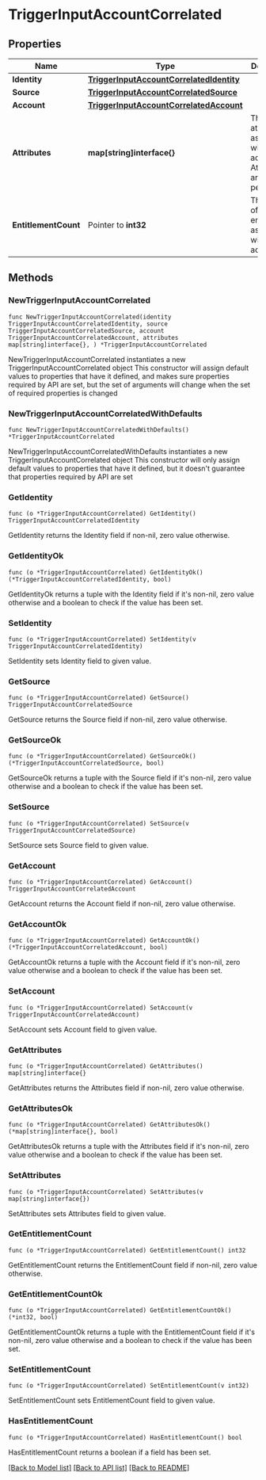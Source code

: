 # TriggerInputAccountCorrelated

## Properties

Name | Type | Description | Notes
------------ | ------------- | ------------- | -------------
**Identity** | [**TriggerInputAccountCorrelatedIdentity**](TriggerInputAccountCorrelatedIdentity.md) |  | 
**Source** | [**TriggerInputAccountCorrelatedSource**](TriggerInputAccountCorrelatedSource.md) |  | 
**Account** | [**TriggerInputAccountCorrelatedAccount**](TriggerInputAccountCorrelatedAccount.md) |  | 
**Attributes** | **map[string]interface{}** | The attributes associated with the account.  Attributes are unique per source. | 
**EntitlementCount** | Pointer to **int32** | The number of entitlements associated with this account. | [optional] 

## Methods

### NewTriggerInputAccountCorrelated

`func NewTriggerInputAccountCorrelated(identity TriggerInputAccountCorrelatedIdentity, source TriggerInputAccountCorrelatedSource, account TriggerInputAccountCorrelatedAccount, attributes map[string]interface{}, ) *TriggerInputAccountCorrelated`

NewTriggerInputAccountCorrelated instantiates a new TriggerInputAccountCorrelated object
This constructor will assign default values to properties that have it defined,
and makes sure properties required by API are set, but the set of arguments
will change when the set of required properties is changed

### NewTriggerInputAccountCorrelatedWithDefaults

`func NewTriggerInputAccountCorrelatedWithDefaults() *TriggerInputAccountCorrelated`

NewTriggerInputAccountCorrelatedWithDefaults instantiates a new TriggerInputAccountCorrelated object
This constructor will only assign default values to properties that have it defined,
but it doesn't guarantee that properties required by API are set

### GetIdentity

`func (o *TriggerInputAccountCorrelated) GetIdentity() TriggerInputAccountCorrelatedIdentity`

GetIdentity returns the Identity field if non-nil, zero value otherwise.

### GetIdentityOk

`func (o *TriggerInputAccountCorrelated) GetIdentityOk() (*TriggerInputAccountCorrelatedIdentity, bool)`

GetIdentityOk returns a tuple with the Identity field if it's non-nil, zero value otherwise
and a boolean to check if the value has been set.

### SetIdentity

`func (o *TriggerInputAccountCorrelated) SetIdentity(v TriggerInputAccountCorrelatedIdentity)`

SetIdentity sets Identity field to given value.


### GetSource

`func (o *TriggerInputAccountCorrelated) GetSource() TriggerInputAccountCorrelatedSource`

GetSource returns the Source field if non-nil, zero value otherwise.

### GetSourceOk

`func (o *TriggerInputAccountCorrelated) GetSourceOk() (*TriggerInputAccountCorrelatedSource, bool)`

GetSourceOk returns a tuple with the Source field if it's non-nil, zero value otherwise
and a boolean to check if the value has been set.

### SetSource

`func (o *TriggerInputAccountCorrelated) SetSource(v TriggerInputAccountCorrelatedSource)`

SetSource sets Source field to given value.


### GetAccount

`func (o *TriggerInputAccountCorrelated) GetAccount() TriggerInputAccountCorrelatedAccount`

GetAccount returns the Account field if non-nil, zero value otherwise.

### GetAccountOk

`func (o *TriggerInputAccountCorrelated) GetAccountOk() (*TriggerInputAccountCorrelatedAccount, bool)`

GetAccountOk returns a tuple with the Account field if it's non-nil, zero value otherwise
and a boolean to check if the value has been set.

### SetAccount

`func (o *TriggerInputAccountCorrelated) SetAccount(v TriggerInputAccountCorrelatedAccount)`

SetAccount sets Account field to given value.


### GetAttributes

`func (o *TriggerInputAccountCorrelated) GetAttributes() map[string]interface{}`

GetAttributes returns the Attributes field if non-nil, zero value otherwise.

### GetAttributesOk

`func (o *TriggerInputAccountCorrelated) GetAttributesOk() (*map[string]interface{}, bool)`

GetAttributesOk returns a tuple with the Attributes field if it's non-nil, zero value otherwise
and a boolean to check if the value has been set.

### SetAttributes

`func (o *TriggerInputAccountCorrelated) SetAttributes(v map[string]interface{})`

SetAttributes sets Attributes field to given value.


### GetEntitlementCount

`func (o *TriggerInputAccountCorrelated) GetEntitlementCount() int32`

GetEntitlementCount returns the EntitlementCount field if non-nil, zero value otherwise.

### GetEntitlementCountOk

`func (o *TriggerInputAccountCorrelated) GetEntitlementCountOk() (*int32, bool)`

GetEntitlementCountOk returns a tuple with the EntitlementCount field if it's non-nil, zero value otherwise
and a boolean to check if the value has been set.

### SetEntitlementCount

`func (o *TriggerInputAccountCorrelated) SetEntitlementCount(v int32)`

SetEntitlementCount sets EntitlementCount field to given value.

### HasEntitlementCount

`func (o *TriggerInputAccountCorrelated) HasEntitlementCount() bool`

HasEntitlementCount returns a boolean if a field has been set.


[[Back to Model list]](../README.md#documentation-for-models) [[Back to API list]](../README.md#documentation-for-api-endpoints) [[Back to README]](../README.md)


